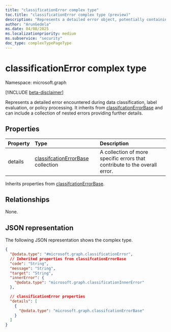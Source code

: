 ```yaml
---
title: "classificationError complex type"
toc.title: "classificationError complex type (preview)"
description: "Represents a detailed error object, potentially containing multiple nested errors, encountered during classification or policy evaluation."
author: "ArunGedela"
ms.date: 04/08/2025
ms.localizationpriority: medium
ms.subservice: "security"
doc_type: complexTypePageType
---
```


# classificationError complex type

Namespace: microsoft.graph

[!INCLUDE [beta-disclaimer](../../includes/beta-disclaimer.md)]

Represents a detailed error encountered during data classification, label evaluation, or policy processing. It inherits from [classifcationErrorBase](../resources/classifcationerrorbase.md) and can include a collection of nested errors providing further details.

## Properties

| Property | Type                                                                                                       | Description                                                   |
| :------- | :--------------------------------------------------------------------------------------------------------- | :------------------------------------------------------------ |
| details  | [classifcationErrorBase](../resources/classifcationerrorbase.md) collection | A collection of more specific errors that contribute to the overall error. |

Inherits properties from [classifcationErrorBase](../resources/classifcationerrorbase.md).

## Relationships

None.

## JSON representation

The following JSON representation shows the complex type.
<!-- {
  "blockType": "resource",
  "@odata.type": "microsoft.graph.classificationError",
  "baseType": "microsoft.graph.classifcationErrorBase",
  "openType": false
}-->
``` json
{
  "@odata.type": "#microsoft.graph.classificationError",
  // Inherited properties from classifcationErrorBase
  "code": "String",
  "message": "String",
  "target": "String",
  "innerError": {
    "@odata.type": "microsoft.graph.classificationInnerError"
  },

  // classificationError properties
  "details": [
    {
      "@odata.type": "microsoft.graph.classifcationErrorBase"
    }
  ]
}
```
